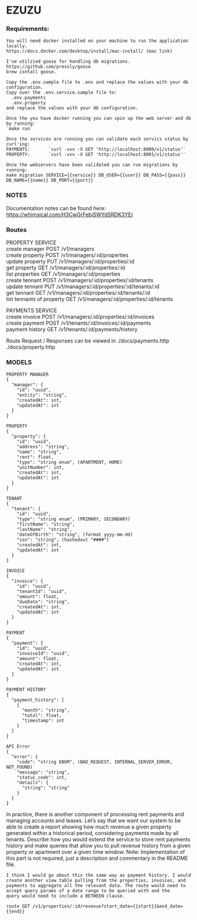 # EZUZU

### Requirements:
```
You will need docker installed on your machine to run the application locally.
https://docs.docker.com/desktop/install/mac-install/ (mac link)

I've utilzied goose for handling db migrations.
https://github.com/pressly/goose
brew isntall goose.

Copy the .env.sample file to .env and replace the values with your db configuration.
Copy over the .env.service.sample file to:
  .env.payments
  .env.property
and replace the values with your db configuration.

Once the you have docker running you can spin up the web server and db by running:
`make run`

Once the services are running you can validate each servics status by curl'ing:
PAYMENTS:       `curl -vvv -X GET 'http://localhost:8000/v1/status'`
PROPERTY:       `curl -vvv -X GET 'http://localhost:8001/v1/status'`

Once the webservers have been validated you can run migrations by running:
make migration SERVICE={{service}} DB_USER={{user}} DB_PASS={{pass}} DB_NAME={{name}} DB_PORT={{port}}
```

### NOTES
Documentation notes can be found here:
https://whimsical.com/H3CwGrFebiSWYdSRDK3YEr

### Routes
PROPERTY SERVICE			
create manager	          POST	/v1/managers<br>
create property	          POST	/v1/managers/:id/properties<br>
update property	          PUT	/v1/managers/:id/properties/:id<br>
get property	            GET	/v1/managers/:id/properties/:id<br>
list properties	          GET	/v1/managers/:id/properties<br>
create tennant	          POST	/v1/managers/:id/properties/:id/tenants<br>
update tennant	          PUT	/v1/managers/:id/properties/:id/tenants/:id<br>
get tennant               GET	/v1/managers/:id/properties/:id/tenants/:id<br>
list tennants of property	GET	/v1/managers/:id/properties/:id/tenants<br>
			
PAYMENTS SERVICE			
create invoice	POST	/v1/managers/:id/properties/:id/invoices<br>
create payment	POST	/v1/tenants/:id/invoices/:id/payments<br>
payment history	GET	/v1/tenants/:id/payments/history<br>

Route Request / Responses can be viewed in ./docs/payments.http ./docs/property.http

### MODELS
```
PROPERTY MANAGER
{
  "manager": {
    "id": "uuid",
    "entity": "string",
    "createdAt": int,
    "updatedAt": int
  }
}

PROPERTY
{
  "property": {
    "id": "uuid",
    "address": "string",
    "name": "string",
    "rent": float,
    "type": "string enum", (APARTMENT, HOME)
    "unitNumber": int,
    "createdAt": int,
    "updatedAt": int
  }
}

TENANT
{
  "tenant": {
    "id": "uuid",
    "type": "string enum", (PRIMARY, SECONDARY)
    "firstName": "string",
    "lastName": "string",
    "dateOfBirth": "string", (format yyyy-mm-dd)
    "ssn": "string", (hashedout "####") 
    "createdAt": int,
    "updatedAt": int
  }
}

INVOICE
{
  "invoice": {
    "id": "uuid",
    "tenantId": "uuid",
    "amount": float,
    "dueDate": "string",
    "createdAt": int,
    "updatedAt": int
  }
}

PAYMENT
{
  "payment": {
    "id": "uuid",
    "invoiceId": "uuid",
    "amount": float,
    "createdAt": int,
    "updatedAt": int
  }
}

PAYMENT HISTORY
{
  "payment_history": [
    {
      "month": "string",
      "total": float,
      "timestamp": int
    }
  ]
}

API Error
{
  "error": {
    "code": "string ENUM", (BAD_REQUEST, INTERNAL_SERVER_ERROR, NOT_FOUND)
    "message": "string",
    "status_code": int,
    "details": {
      "string": "string"
    }
  }
}
```

In practice, there is another component of processing rent payments and managing accounts and leases. Let’s say that we want our system to be able to create a report showing how much revenue a given property generated within a historical period, considering payments made by all tenants. Describe how you would extend the service to store rent payments history and make queries that allow you to pull revenue history from a given property or apartment over a given time window. Note: Implementation of this part is not required, just a description and commentary in the README file.

```
I think I would go about this the same way as payment history. I would create another view table pulling from the properties, invoices, and payments to aggregate all the relevant data. The route would need to accept query params of a date range to be queried with and the
query would need to include a BETWEEN clause.

route GET /v1/properties/:id/revenue?start_date={{start}}&end_date={{end}}
```